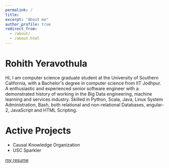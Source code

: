 ```yaml
---
permalink: /
title: 
excerpt: "About me"
author_profile: true
redirect_from: 
  - /about/
  - /about.html
---
```


Rohith Yeravothula
===


Hi, I am computer science graduate student at the University of Southern California, with a Bachelor's degree in computer science from IIT Jodhpur.
A enthusiastic and experienced senior software engineer with a demonstrated history of working in the Big Data engineering, machine learning and services industry. 
Skilled in Python, Scala, Java, Linux System Administration, Bash, both relational and non-relational Databases, angular-2, JavaScript and HTML Scripting.


Active Projects
===

* Causal Knowledge Organization
* USC Sparkler

[my resume](/files/Rohith%20Yeravothula%20resume.pdf)
